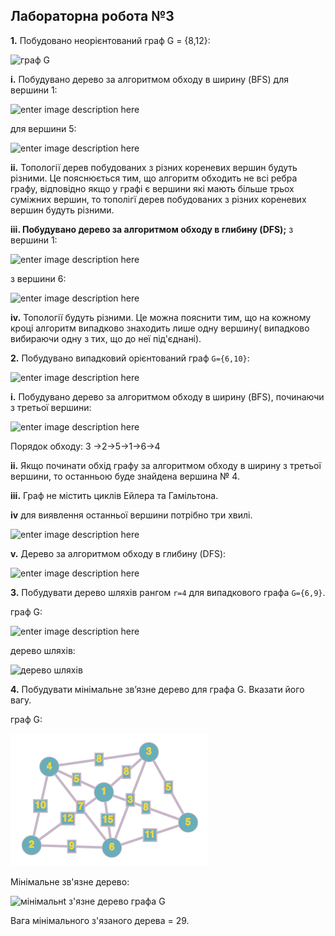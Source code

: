 ## Лабораторна робота №3

**1.** Побудовано неорієнтований граф G = {8,12}:

![граф G](https://i.ibb.co/LJr1hk9/8-12.png)

**i.** Побудувано дерево за алгоритмом обходу в ширину (BFS) для вершини 1:

![enter image description here](https://i.ibb.co/Vmj3CjS/1.png)

для вершини 5:

![enter image description here](https://i.ibb.co/hVmCpWv/2.png)

**іі.** Топології дерев побудованих з різних кореневих вершин будуть різними. Це пояснюється тим, що алгоритм обходить не всі ребра графу, відповідно якщо у графі є вершини які мають більше трьох суміжних вершин, то тополігї дерев побудованих з різних кореневих вершин будуть різними.

**ііі. Побудувано дерево за алгоритмом обходу в глибину (DFS);** 
з вершини 1:

![enter image description here](https://i.ibb.co/3c4Ys29/11.png)

з вершини 6:

![enter image description here](https://i.ibb.co/bX8vG1x/22.png)

**iv.** Топології будуть різними. Це можна пояснити тим, що на кожному кроці алгоритм випадково  знаходить лише одну вершину( випадково вибираючи одну з тих, що до неї під'єднані). 

**2.** Побудувано випадковий орієнтований граф `G={6,10}`:

![enter image description here](https://i.ibb.co/hDgJQf7/Screenshot-2.png)

**i.** Побудувано дерево за алгоритмом обходу в ширину (BFS), починаючи з третьої вершини:

![enter image description here](https://i.ibb.co/CwtYnRx/Screenshot-3.png)

Порядок обходу: 3 ->2->5->1->6->4

**ii.** Якщо починати обхід графу за алгоритмом обходу в ширину  з третьої вершини, то останньою буде знайдена вершина № 4.

**іii.**  Граф не містить циклів Ейлера та Гамільтона.

**іv**  для виявлення останньої вершини потрібно три хвилі.

![enter image description here](https://i.ibb.co/KhvCKcr/Screenshot-4.png)

**v.** Дерево за алгоритмом обходу в глибину (DFS):

![enter image description here](https://i.ibb.co/McYysDZ/123.png)

**3.**  Побудувати дерево шляхів рангом  `r=4`  для випадкового графа  `G={6,9}`.

граф G:

![enter image description here](https://i.ibb.co/6X91VqH/G.png)


дерево шляхів:

![дерево шляхів](https://i.ibb.co/dDhLcwn/33333.png)

**4.** Побудувати мінімальне зв’язне дерево для графа G. Вказати його вагу.

граф G:

![граф G](https://github.com/BobasB/lab_example/raw/master/lab_guidance/3_/images/graph.png)

Мінімальне зв'язне дерево:

![ мінімальнt з'язне дерево графа G](https://i.ibb.co/4Spmz7C/minder.png)

Вага мінімального з'язаного дерева = 29.


